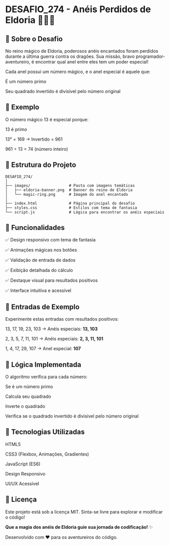 # DESAFIO_274 - Anéis Perdidos de Eldoria 🧙‍♂️✨



## 🏰 Sobre o Desafio

No reino mágico de Eldoria, poderosos anéis encantados foram perdidos durante a última guerra contra os dragões. Sua missão, bravo programador-aventureiro, é encontrar qual anel entre eles tem um poder especial!

Cada anel possui um número mágico, e o anel especial é aquele que:

É um número primo

Seu quadrado invertido é divisível pelo número original

## 🧪 Exemplo

O número mágico 13 é especial porque:

13 é primo

13² = 169 → Invertido = 961

961 ÷ 13 = 74 (número inteiro)


## 📁 Estrutura do Projeto

```
DESAFIO_274/
│
├── images/                 # Pasta com imagens temáticas
│   ├── eldoria-banner.png  # Banner do reino de Eldoria
│   └── magic-ring.png      # Imagem do anel encantado
│
├── index.html              # Página principal do desafio
├── styles.css              # Estilos com tema de fantasia
└── script.js               # Lógica para encontrar os anéis especiais

```

## 🎨 Funcionalidades

✅ Design responsivo com tema de fantasia

✅ Animações mágicas nos botões

✅ Validação de entrada de dados

✅ Exibição detalhada do cálculo

✅ Destaque visual para resultados positivos

✅ Interface intuitiva e acessível


## 🔮 Entradas de Exemplo

Experimente estas entradas com resultados positivos:

 13, 17, 19, 23, 103 → Anéis especiais: **13, 103**

2, 3, 5, 7, 11, 101 → Anéis especiais: **2, 3, 11, 101**

1, 4, 17, 29, 107 → Anel especial: **107**

## 🧠 Lógica Implementada

O algoritmo verifica para cada número:

Se é um número primo

Calcula seu quadrado

Inverte o quadrado

Verifica se o quadrado invertido é divisível pelo número original

## 🌟 Tecnologias Utilizadas

HTML5

CSS3 (Flexbox, Animações, Gradientes)

JavaScript (ES6)

Design Responsivo

UI/UX Acessível

## 📜 Licença
Este projeto está sob a licença MIT. Sinta-se livre para explorar e modificar o código!

**Que a magia dos anéis de Eldoria guie sua jornada de codificação!** ✨ 


Desenvolvido com ♥ para os aventureiros do código.
